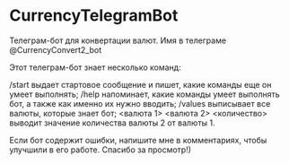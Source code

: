 # CurrencyTelegramBot
Телеграм-бот для конвертации валют. Имя в телеграме @CurrencyConvert2_bot

Этот телеграм-бот знает несколько команд:

/start выдает стартовое сообщение и пишет, какие команды еще он умеет выполнять;
/help напоминает, какие команды умеет выполнять бот, а также как именно их нужно вводить;
/values выписывает все валюты, которые знает бот;
<валюта 1> <валюта 2> <количество> выводит значение количества валюты 2 от валюты 1.

Если бот содержит ошибки, напишите мне в комментариях, чтобы улучшили в его работе. Спасибо за просмотр!)
